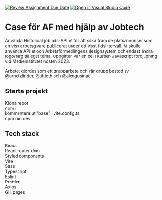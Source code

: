 [![Review Assignment Due Date](https://classroom.github.com/assets/deadline-readme-button-24ddc0f5d75046c5622901739e7c5dd533143b0c8e959d652212380cedb1ea36.svg)](https://classroom.github.com/a/0FG3pVTS)
[![Open in Visual Studio Code](https://classroom.github.com/assets/open-in-vscode-718a45dd9cf7e7f842a935f5ebbe5719a5e09af4491e668f4dbf3b35d5cca122.svg)](https://classroom.github.com/online_ide?assignment_repo_id=11866152&assignment_repo_type=AssignmentRepo)
# Case för AF med hjälp av Jobtech
Använda Historical job ads-API:et för att söka fram de platsannonser som en viss arbetsgivare publicerat under ett visst tidsintervall. Vi skulle använda API:et och Arbetsförmedlingens designsystem och endast ändra logo/färg till eget tema. Uppgiften var en del i kursen Javascript fördjupning vid Medieinstitutet hösten 2023.

Arbetet gjordes som ett grupparbete och vår grupp bestod av @arnetzlinder, @tittieth och @alengusinac


## Starta projekt
Klona repot \
npm i \
kommentera ut "base" i vite.config.ts \
npm run dev

## Tech stack
React \
React router dom \
Styled components \
Vite \
Sass \
Typescript \
Eslint \
Prettier \
Axios \
GH pages
